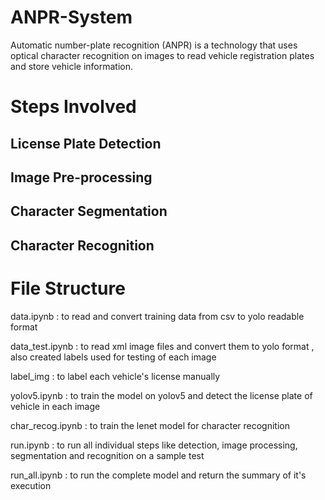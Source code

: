 # ANPR-System

Automatic number-plate recognition (ANPR) is a technology that uses optical character recognition on images to read vehicle registration plates and store vehicle information. 

# Steps Involved

## License Plate Detection

## Image Pre-processing

## Character Segmentation

## Character Recognition

# File Structure

data.ipynb : to read and convert training data from csv to yolo readable format

data_test.ipynb : to read xml image files and convert them to yolo format , also created labels used for testing of each image

label_img : to label each vehicle's license manually

yolov5.ipynb : to train the model on yolov5 and detect the license plate of vehicle in each image

char_recog.ipynb  : to train the lenet model for character recognition

run.ipynb : to run all individual steps like detection, image processing, segmentation and recognition on a sample test

run_all.ipynb : to run the complete model and return the summary of it's execution



